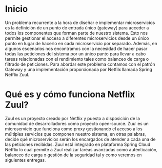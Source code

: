 # Inicio
Un problema recurrente a la hora de diseñar e implementar microservicios es la definición de un punto de entrada único (gateway) para acceder a todos los componentes que forman parte de nuestro sistema. Esto nos permite gestionar el acceso a diferentes microservicios desde un único punto en lugar de hacerlo en cada microservicio por separado. Además, en algunos escenarios nos encontramos con la necesidad de hacer pasar todas las peticiones del sistema por un único punto para llevar a cabo tareas relacionadas con el rendimiento tales como balanceo de carga o filtrado de peticiones. Para abordar este problema contamos con el patrón Gateway y una implementación proporcionada por Netfilx llamada Spring Netflix Zuul.

# Qué es y cómo funciona Netflix Zuul?
Zuul es un proyecto creado por Netflix y puesto a disposición de la comunidad de desarrolladores como proyecto open-source. Zuul es un microservicio que funciona como proxy gestionando el acceso a los múltiples servicios que componen nuestro sistema, en otras palabras, decide qué microservicios serán los encargados de atender a cada una de las peticiones recibidas. Zuul está integrado en plataforma Spring Cloud Netflix lo cual permite a Zuul realizar tareas avanzadas como autenticación, balanceo de carga o gestión de la seguridad tal y como veremos en siguientes entregas.
